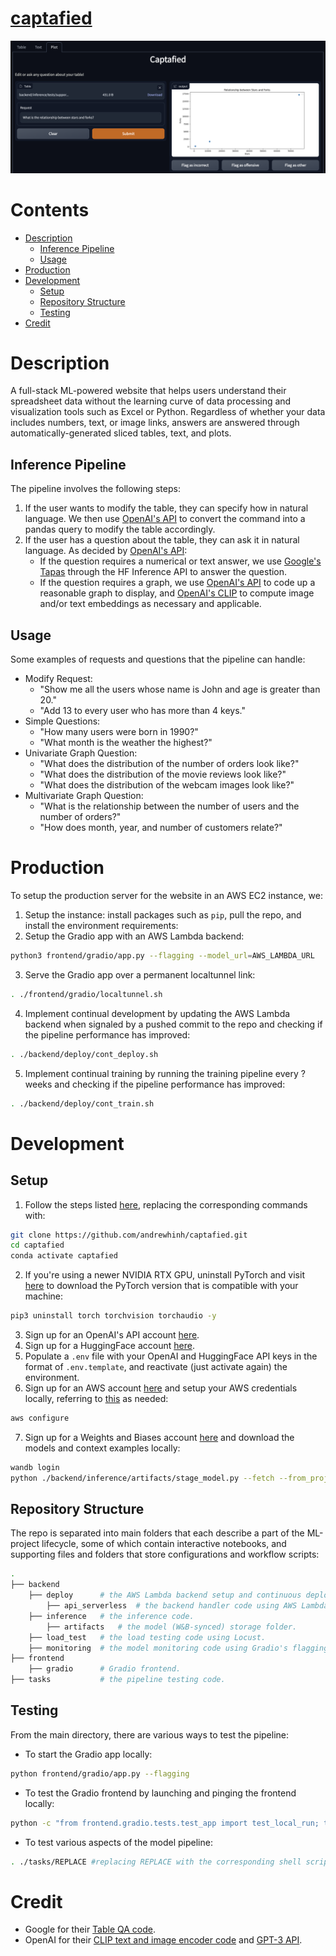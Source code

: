 # [captafied](https://captafied.loca.lt/)
![demo](./demo.png)

# Contents
- [Description](#description)
    - [Inference Pipeline](#inference-pipeline)
    - [Usage](#usage)
- [Production](#production)
- [Development](#development)
    - [Setup](#setup)
    - [Repository Structure](#repository-structure)
    - [Testing](#testing)
- [Credit](#credit)

# Description
A full-stack ML-powered website that helps users understand their spreadsheet data without the learning curve of data processing and visualization tools such as Excel or Python. Regardless of whether your data includes numbers, text, or image links, answers are answered through automatically-generated sliced tables, text, and plots. 

## Inference Pipeline
The pipeline involves the following steps:
1. If the user wants to modify the table, they can specify how in natural language. We then use [OpenAI's API](#credit) to convert the command into a pandas query to modify the table accordingly.
2. If the user has a question about the table, they can ask it in natural language. As decided by [OpenAI's API](#credit):
    - If the question requires a numerical or text answer, we use [Google's Tapas](#credit) through the HF Inference API to answer the question.
    - If the question requires a graph, we use [OpenAI's API](#credit) to code up a reasonable graph to display, and [OpenAI's CLIP](#credit) to compute image and/or text embeddings as necessary and applicable.
## Usage
Some examples of requests and questions that the pipeline can handle:
- Modify Request: 
    - "Show me all the users whose name is John and age is greater than 20."
    - "Add 13 to every user who has more than 4 keys."
- Simple Questions: 
    - "How many users were born in 1990?"
    - "What month is the weather the highest?"
- Univariate Graph Question: 
    - "What does the distribution of the number of orders look like?"
    - "What does the distribution of the movie reviews look like?"
    - "What does the distribution of the webcam images look like?"
- Multivariate Graph Question: 
    - "What is the relationship between the number of users and the number of orders?"
    - "How does month, year, and number of customers relate?"

# Production
To setup the production server for the website in an AWS EC2 instance, we:
1. Setup the instance: install packages such as `pip`, pull the repo, and install the environment requirements:
2. Setup the Gradio app with an AWS Lambda backend:
```bash
python3 frontend/gradio/app.py --flagging --model_url=AWS_LAMBDA_URL
```
3. Serve the Gradio app over a permanent localtunnel link:
```bash
. ./frontend/gradio/localtunnel.sh
```
4. Implement continual development by updating the AWS Lambda backend when signaled by a pushed commit to the repo and checking if the pipeline performance has improved:
```bash
. ./backend/deploy/cont_deploy.sh
```
5. Implement continual training by running the training pipeline every ? weeks and checking if the pipeline performance has improved:
```bash
. ./backend/deploy/cont_train.sh
```

# Development
## Setup
1. Follow the steps listed [here](https://github.com/full-stack-deep-learning/fsdl-text-recognizer-2022-labs/tree/main/setup#local), replacing the corresponding commands with:
```bash
git clone https://github.com/andrewhinh/captafied.git
cd captafied
conda activate captafied
```
2. If you're using a newer NVIDIA RTX GPU, uninstall PyTorch and visit [here](https://pytorch.org/get-started/locally/) to download the PyTorch version that is compatible with your machine:
```bash
pip3 uninstall torch torchvision torchaudio -y
```
3. Sign up for an OpenAI's API account [here](https://openai.com/api/).
4. Sign up for a HuggingFace account [here](https://huggingface.co/).
5. Populate a `.env` file with your OpenAI and HuggingFace API keys in the format of `.env.template`, and reactivate (just activate again) the environment.
6. Sign up for an AWS account [here](https://us-west-2.console.aws.amazon.com/ecr/create-repository?region=us-west-2) and setup your AWS credentials locally, referring to [this](https://docs.aws.amazon.com/cli/latest/userguide/cli-configure-quickstart.html#cli-configure-quickstart-config) as needed:
```bash
aws configure
```
7. Sign up for a Weights and Biases account [here](https://wandb.ai/signup) and download the models and context examples locally:
```bash
wandb login
python ./backend/inference/artifacts/stage_model.py --fetch --from_project captafied
```
## Repository Structure
The repo is separated into main folders that each describe a part of the ML-project lifecycle, some of which contain interactive notebooks, and supporting files and folders that store configurations and workflow scripts:
```bash
.
├── backend   
    ├── deploy      # the AWS Lambda backend setup and continuous deployment code.
        ├── api_serverless  # the backend handler code using AWS Lambda.
    ├── inference   # the inference code.
        ├── artifacts   # the model (W&B-synced) storage folder.
    ├── load_test   # the load testing code using Locust.
    ├── monitoring  # the model monitoring code using Gradio's flagging feature.
├── frontend        
    ├── gradio      # Gradio frontend.
├── tasks           # the pipeline testing code.
```
## Testing
From the main directory, there are various ways to test the pipeline:
- To start the Gradio app locally:
```bash
python frontend/gradio/app.py --flagging
```
- To test the Gradio frontend by launching and pinging the frontend locally:
```bash
python -c "from frontend.gradio.tests.test_app import test_local_run; test_local_run()"
```
- To test various aspects of the model pipeline:
```bash
. ./tasks/REPLACE #replacing REPLACE with the corresponding shell script in the tasks/ folder
```

# Credit
- Google for their [Table QA code](https://huggingface.co/google/tapas-base-finetuned-wtq).
- OpenAI for their [CLIP text and image encoder code](https://huggingface.co/openai/clip-vit-base-patch16) and [GPT-3 API](https://openai.com/api/).
